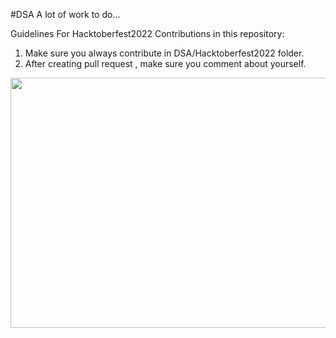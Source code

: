#DSA
A lot of work to do...

Guidelines For Hacktoberfest2022 Contributions in this repository:

1. Make sure you always contribute in DSA/Hacktoberfest2022 folder.
2. After creating pull request , make sure you comment about yourself.

<a href="url"><img src="https://uno-website-assets.s3.amazonaws.com/wp-content/uploads/2022/09/28094927/Uno_HackFest22_Hero_V1-1024x395.jpg"  height="400" width="800" ></a>
